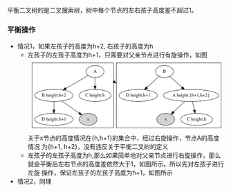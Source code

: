 平衡二叉树的是二叉搜索树，树中每个节点的左右孩子高度差不超过1。

### 平衡操作
- 情况1，如果左孩子的高度为h+2, 右孩子的高度为h
    - 左孩子的左孩子高度为h+1，只需要对父亲节点进行有旋操作，如图
    ![](./imgs/l-to-r.svg)  关于x节点的高度情况在{h,h+1}的集合中，经过右旋操作，节点A的高度情况
    为{h+1, h+2}，没有违反关于平衡二叉树的定义
    - 左孩子的左孩子高度为h,那么如果简单地对父亲节点进行右旋操作，那么
    就会平衡后左右节点的高度差依然大于1，如图所示。所以先对左孩子进行左旋
    操作，保证左孩子的左孩子高度为h+1，如图所示
- 情况2，同理
